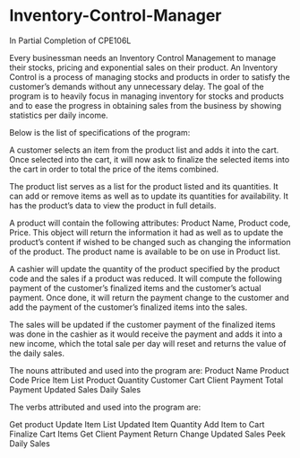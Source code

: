 # Inventory-Control-Manager
In Partial Completion of CPE106L

Every businessman needs an Inventory Control Management to manage their stocks, pricing and exponential sales on their product. An Inventory Control is a process of managing stocks and products in order to satisfy the customer’s demands without any unnecessary delay. The goal of the program is to heavily focus in managing inventory for stocks and products and to ease the progress in obtaining sales from the business by showing statistics per daily income. 

Below is the list of specifications of the program: 

A customer selects an item from the product list and adds it into the cart. Once selected into the cart, it will now ask to finalize the selected items into the cart in order to total the price of the items combined. 

The product list serves as a list for the product listed and its quantities. It can add or remove items as well as to update its quantities for availability. It has the product’s data to view the product in full details. 

A product will contain the following attributes: Product Name, Product code, Price. This object will return the information it had as well as to update the product’s content if wished to be changed such as changing the information of the product. The product name is available to be on use in Product list. 

A cashier will update the quantity of the product specified by the product code and the sales if a product was reduced. It will compute the following payment of the customer’s finalized items and the customer’s actual payment. Once done, it will return the payment change to the customer and add the payment of the customer’s finalized items into the sales. 

The sales will be updated if the customer payment of the finalized items was done in the cashier as it would receive the payment and adds it into a new income, which the total sale per day will reset and returns the value of the daily sales. 

The nouns attributed and used into the program are: 
Product Name                                       Product Code                                      Price 
Item List                                         Product Quantity                               Customer Cart 
Client Payment                                     Total Payment                                 Updated Sales 
Daily Sales 

 

The verbs attributed and used into the program are: 

Get product                                       Update Item List                       Updated Item Quantity 
Add Item to Cart                                 Finalize Cart Items                       Get Client Payment 
Return Change                                     Updated Sales                            Peek Daily Sales  
